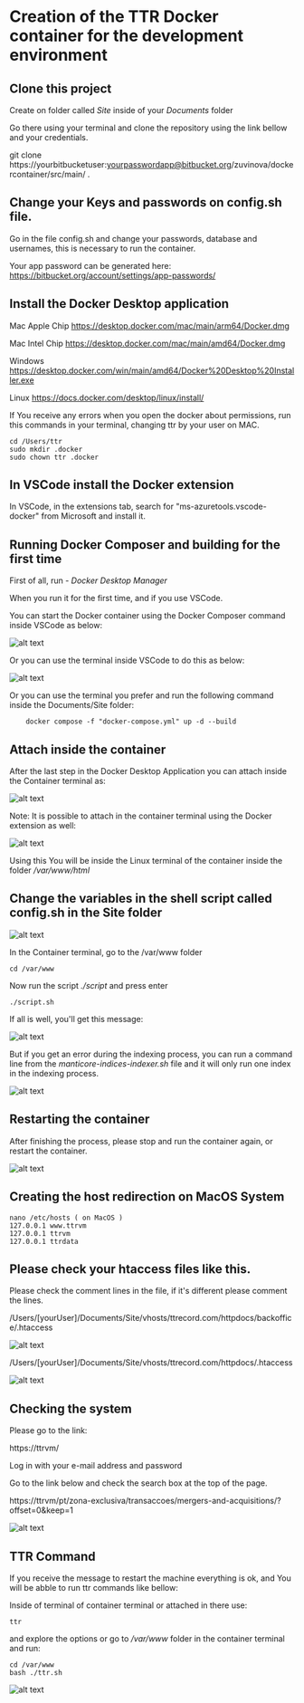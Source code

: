 # Creation of the TTR Docker container for the development environment

## Clone this project

Create on folder called *Site* inside of your *Documents* folder

Go there using your terminal and clone the repository using the link bellow and your credentials.

git clone https://yourbitbucketuser:yourpasswordapp@bitbucket.org/zuvinova/dockercontainer/src/main/ .

## Change your Keys and passwords on config.sh file.
Go in the file config.sh and change your passwords, database and usernames, this is necessary to run the container.

Your app password can be generated here: https://bitbucket.org/account/settings/app-passwords/

## Install the Docker Desktop application

Mac Apple Chip https://desktop.docker.com/mac/main/arm64/Docker.dmg 

Mac Intel Chip https://desktop.docker.com/mac/main/amd64/Docker.dmg

Windows https://desktop.docker.com/win/main/amd64/Docker%20Desktop%20Installer.exe  

Linux https://docs.docker.com/desktop/linux/install/

If You receive any errors when you open the docker about permissions, run this commands in your terminal, changing ttr by your user on MAC. 

```
cd /Users/ttr
sudo mkdir .docker
sudo chown ttr .docker
``` 

## In VSCode install the Docker extension

In VSCode, in the extensions tab, search for "ms-azuretools.vscode-docker" from Microsoft and install it.

## Running Docker Composer and building for the first time

First of all, run - *Docker Desktop Manager*

When you run it for the first time, and if you use VSCode.

You can start the Docker container using the Docker Composer command inside VSCode as below:

![alt text](readme_images/image.png)


Or you can use the terminal inside VSCode to do this as below:

![alt text](readme_images/image-1.png)

Or you can use the terminal you prefer and run the following command inside the Documents/Site folder:

```
    docker compose -f "docker-compose.yml" up -d --build
```

## Attach inside the container

After the last step in the Docker Desktop Application you can attach inside the Container terminal as:

![alt text](readme_images/image-3.png)

Note:
It is possible to attach in the container terminal using the Docker extension as well:

![alt text](readme_images/image-4.png)

Using this You will be inside the Linux terminal of the container inside the folder */var/www/html*

## Change the variables in the shell script called config.sh in the Site folder

![alt text](readme_images/image-5.png)

In the Container terminal, go to the /var/www folder

```
cd /var/www
```

Now run the script *./script* and press enter

```
./script.sh
```

If all is well, you'll get this message:

![alt text](readme_images/image-7.png)


But if you get an error during the indexing process, you can run a command line from the *manticore-indices-indexer.sh* file and it will only run one index in the indexing process.

![alt text](readme_images/image-6.png)

## Restarting the container

After finishing the process, please stop and run the container again, or restart the container.

![alt text](readme_images/image-8.png)

## Creating the host redirection on MacOS System

```
nano /etc/hosts ( on MacOS )
127.0.0.1 www.ttrvm
127.0.0.1 ttrvm
127.0.0.1 ttrdata
```

## Please check your htaccess files like this.

Please check the comment lines in the file, if it's different please comment the lines.

/Users/[yourUser]/Documents/Site/vhosts/ttrecord.com/httpdocs/backoffice/.htaccess

![alt text](readme_images/image-11.png)

/Users/[yourUser]/Documents/Site/vhosts/ttrecord.com/httpdocs/.htaccess

![alt text](readme_images/image-12.png)

## Checking the system

Please go to the link:

https://ttrvm/

Log in with your e-mail address and password

Go to the link below and check the search box at the top of the page.

https://ttrvm/pt/zona-exclusiva/transaccoes/mergers-and-acquisitions/?offset=0&keep=1

![alt text](readme_images/image-9.png)

## TTR Command

If you receive the message to restart the machine everything is ok, and You will be abble to run ttr commands like bellow:

Inside of terminal of container terminal or attached in there use:

```
ttr
```
and explore the options or go to */var/www* folder in the container terminal and run:

```
cd /var/www
bash ./ttr.sh
``` 

![alt text](readme_images/image-10.png)
